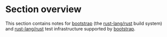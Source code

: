 # Section overview

This section contains notes for [bootstrap] (the [rust-lang/rust] build system) and [rust-lang/rust] test infrastructure supported by [bootstrap].

[bootstrap]: https://github.com/rust-lang/rust/tree/master/src/bootstrap
[rust-lang/rust]: https://github.com/rust-lang/rust
